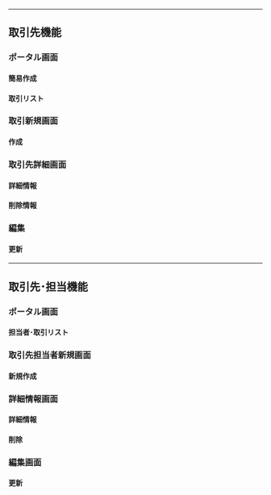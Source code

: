 
---
## 取引先機能

### ポータル画面

#### 簡易作成

#### 取引リスト


### 取引新規画面

#### 作成

### 取引先詳細画面

#### 詳細情報

#### 削除情報


### 編集

#### 更新 


---

## 取引先･担当機能

### ポータル画面

#### 担当者･取引リスト


### 取引先担当者新規画面

#### 新規作成

### 詳細情報画面

#### 詳細情報

#### 削除

### 編集画面

#### 更新



